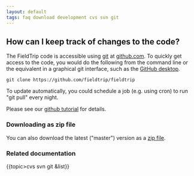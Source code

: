 ```yaml
---
layout: default
tags: faq download development cvs svn git
---
```


## How can I keep track of changes to the code?

The FieldTrip code is accessible using [git](http://git-scm.com/) at [github.com](http://github.com). To quickly get access to the code, you would do the following from the command line or the equivalent in a graphical git interface, such as the [GitHub desktop](https://desktop.github.com).

	
	git clone https://github.com/fieldtrip/fieldtrip

To update automatically, you could schedule a job (e.g. using cron) to run "git pull" every night.

Please see our [github tutorial](/[[/development/git) for details. 

### Downloading as zip file

You can also download the latest ("master") version as a [zip file](https://github.com/fieldtrip/fieldtrip/archive/master.zip).

### Related documentation

{{topic>cvs svn git &list}}

    
